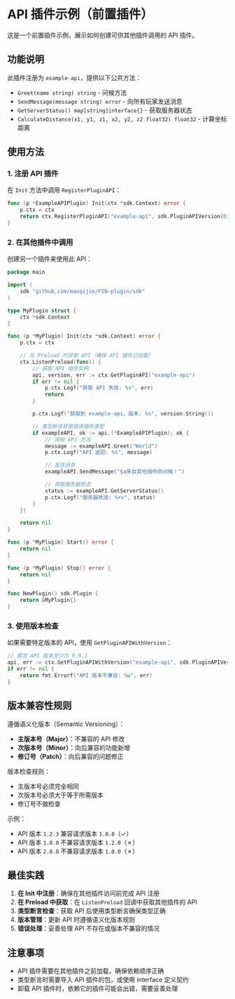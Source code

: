 # API 插件示例（前置插件）

这是一个前置插件示例，展示如何创建可供其他插件调用的 API 插件。

## 功能说明

此插件注册为 `example-api`，提供以下公共方法：

- `Greet(name string) string` - 问候方法
- `SendMessage(message string) error` - 向所有玩家发送消息
- `GetServerStatus() map[string]interface{}` - 获取服务器状态
- `CalculateDistance(x1, y1, z1, x2, y2, z2 float32) float32` - 计算坐标距离

## 使用方法

### 1. 注册 API 插件

在 `Init` 方法中调用 `RegisterPluginAPI`：

```go
func (p *ExampleAPIPlugin) Init(ctx *sdk.Context) error {
    p.ctx = ctx
    return ctx.RegisterPluginAPI("example-api", sdk.PluginAPIVersion{0, 0, 1}, p)
}
```

### 2. 在其他插件中调用

创建另一个插件来使用此 API：

```go
package main

import (
    sdk "github.com/maoqijie/FIN-plugin/sdk"
)

type MyPlugin struct {
    ctx *sdk.Context
}

func (p *MyPlugin) Init(ctx *sdk.Context) error {
    p.ctx = ctx

    // 在 Preload 时获取 API（确保 API 插件已加载）
    ctx.ListenPreload(func() {
        // 获取 API 插件实例
        api, version, err := ctx.GetPluginAPI("example-api")
        if err != nil {
            p.ctx.Logf("获取 API 失败: %v", err)
            return
        }

        p.ctx.Logf("获取到 example-api，版本: %s", version.String())

        // 类型断言获取具体插件类型
        if exampleAPI, ok := api.(*ExampleAPIPlugin); ok {
            // 调用 API 方法
            message := exampleAPI.Greet("World")
            p.ctx.Logf("API 返回: %s", message)

            // 发送消息
            exampleAPI.SendMessage("§a来自其他插件的问候！")

            // 获取服务器状态
            status := exampleAPI.GetServerStatus()
            p.ctx.Logf("服务器状态: %+v", status)
        }
    })

    return nil
}

func (p *MyPlugin) Start() error {
    return nil
}

func (p *MyPlugin) Stop() error {
    return nil
}

func NewPlugin() sdk.Plugin {
    return &MyPlugin{}
}
```

### 3. 使用版本检查

如果需要特定版本的 API，使用 `GetPluginAPIWithVersion`：

```go
// 要求 API 版本至少为 0.0.1
api, err := ctx.GetPluginAPIWithVersion("example-api", sdk.PluginAPIVersion{0, 0, 1})
if err != nil {
    return fmt.Errorf("API 版本不兼容: %w", err)
}
```

## 版本兼容性规则

遵循语义化版本（Semantic Versioning）：

- **主版本号（Major）**：不兼容的 API 修改
- **次版本号（Minor）**：向后兼容的功能新增
- **修订号（Patch）**：向后兼容的问题修正

版本检查规则：
- 主版本号必须完全相同
- 次版本号必须大于等于所需版本
- 修订号不做检查

示例：
- API 版本 `1.2.3` 兼容请求版本 `1.0.0`（✓）
- API 版本 `1.0.0` 不兼容请求版本 `1.2.0`（✗）
- API 版本 `2.0.0` 不兼容请求版本 `1.0.0`（✗）

## 最佳实践

1. **在 Init 中注册**：确保在其他插件访问前完成 API 注册
2. **在 Preload 中获取**：在 `ListenPreload` 回调中获取其他插件的 API
3. **类型断言检查**：获取 API 后使用类型断言确保类型正确
4. **版本管理**：更新 API 时遵循语义化版本规则
5. **错误处理**：妥善处理 API 不存在或版本不兼容的情况

## 注意事项

- API 插件需要在其他插件之前加载，确保依赖顺序正确
- 类型断言时需要导入 API 插件的包，或使用 interface 定义契约
- 卸载 API 插件时，依赖它的插件可能会出错，需要妥善处理
